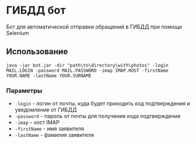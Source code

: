 # ГИБДД бот

Бот для автоматической отправки обращений в ГИБДД при помощи Selenium

## Использование

```
java -jar bot.jar -dir "path\to\directory\with\photos" -login MAIL.LOGIN -password MAIL.PASSWORD -imap IMAP.HOST -firstName YOUR.NAME -lastName YOUR.SURNAME
```

### Параметры

* `-login` - логин от почты, куда будет приходить код подтверждения и уведомление от ГИБДД 
* `-password` - пароль от почты для получения кода подтверждения
* `-imap` - хост IMAP
* `-firstName` - имя заявителя
* `-lastName` - фамилия заявителя